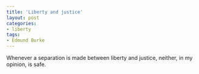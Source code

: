 ```yaml
---
title: 'Liberty and justice'
layout: post
categories:
- liberty
tags:
- Edmund Burke
---
```


Whenever a separation is made between liberty and justice, neither, in my opinion, is safe.